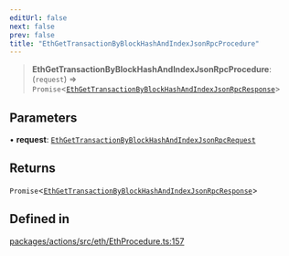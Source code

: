 ```yaml
---
editUrl: false
next: false
prev: false
title: "EthGetTransactionByBlockHashAndIndexJsonRpcProcedure"
---
```


> **EthGetTransactionByBlockHashAndIndexJsonRpcProcedure**: (`request`) => `Promise`\<[`EthGetTransactionByBlockHashAndIndexJsonRpcResponse`](/reference/tevm/actions/type-aliases/ethgettransactionbyblockhashandindexjsonrpcresponse/)\>

## Parameters

• **request**: [`EthGetTransactionByBlockHashAndIndexJsonRpcRequest`](/reference/tevm/actions/type-aliases/ethgettransactionbyblockhashandindexjsonrpcrequest/)

## Returns

`Promise`\<[`EthGetTransactionByBlockHashAndIndexJsonRpcResponse`](/reference/tevm/actions/type-aliases/ethgettransactionbyblockhashandindexjsonrpcresponse/)\>

## Defined in

[packages/actions/src/eth/EthProcedure.ts:157](https://github.com/evmts/tevm-monorepo/blob/main/packages/actions/src/eth/EthProcedure.ts#L157)
